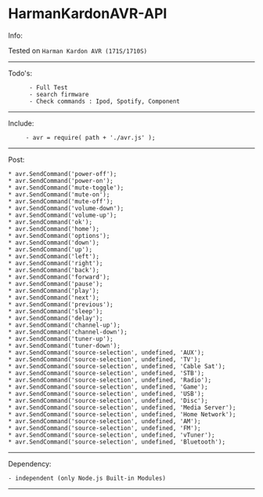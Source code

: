 # HarmanKardonAVR-API

Info:


  Tested on `Harman Kardon AVR (171S/1710S)`

***

Todo's:

          - Full Test
          - search firmware
          - Check commands : Ipod, Spotify, Component


***

  Include:

   	     - avr = require( path + './avr.js' );


***

  Post:

    * avr.SendCommand('power-off');
    * avr.SendCommand('power-on');
    * avr.SendCommand('mute-toggle');
    * avr.SendCommand('mute-on');
    * avr.SendCommand('mute-off');
    * avr.SendCommand('volume-down');
    * avr.SendCommand('volume-up');
    * avr.SendCommand('ok');
    * avr.SendCommand('home');
    * avr.SendCommand('options');
    * avr.SendCommand('down');
    * avr.SendCommand('up');
    * avr.SendCommand('left');
    * avr.SendCommand('right');
    * avr.SendCommand('back');
    * avr.SendCommand('forward');
    * avr.SendCommand('pause');
    * avr.SendCommand('play');
    * avr.SendCommand('next');
    * avr.SendCommand('previous');
    * avr.SendCommand('sleep');
    * avr.SendCommand('delay');
    * avr.SendCommand('channel-up');
    * avr.SendCommand('channel-down');
    * avr.SendCommand('tuner-up');
    * avr.SendCommand('tuner-down');
    * avr.SendCommand('source-selection', undefined, 'AUX');
    * avr.SendCommand('source-selection', undefined, 'TV');
    * avr.SendCommand('source-selection', undefined, 'Cable Sat');
    * avr.SendCommand('source-selection', undefined, 'STB');
    * avr.SendCommand('source-selection', undefined, 'Radio');
    * avr.SendCommand('source-selection', undefined, 'Game');
    * avr.SendCommand('source-selection', undefined, 'USB');
    * avr.SendCommand('source-selection', undefined, 'Disc');
    * avr.SendCommand('source-selection', undefined, 'Media Server');
    * avr.SendCommand('source-selection', undefined, 'Home Network');
    * avr.SendCommand('source-selection', undefined, 'AM');
    * avr.SendCommand('source-selection', undefined, 'FM');
    * avr.SendCommand('source-selection', undefined, 'vTuner');
    * avr.SendCommand('source-selection', undefined, 'Bluetooth');

***

  Dependency:
  

    - independent (only Node.js Built-in Modules)

***



